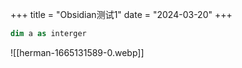 +++
title = "Obsidian测试1"
date = "2024-03-20"
+++

```vb
dim a as interger
```

![[herman-1665131589-0.webp]]